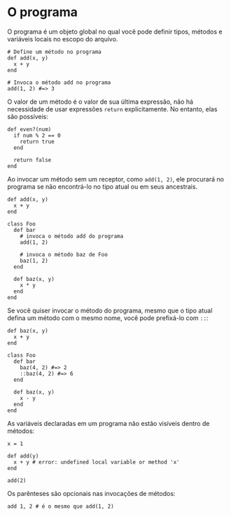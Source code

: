 # O programa

O programa é um objeto global no qual você pode definir tipos, métodos e variáveis locais no escopo do arquivo.

```crystal
# Define um método no programa
def add(x, y)
  x + y
end

# Invoca o método add no programa
add(1, 2) #=> 3
```

O valor de um método é o valor de sua última expressão, não há necessidade de usar expressões `return` explicitamente. No entanto, elas são possíveis:

```crystal
def even?(num)
  if num % 2 == 0
    return true
  end

  return false
end
```

Ao invocar um método sem um receptor, como `add(1, 2)`, ele procurará no programa se não encontrá-lo no tipo atual ou em seus ancestrais.

```crystal
def add(x, y)
  x + y
end

class Foo
  def bar
    # invoca o método add do programa
    add(1, 2)

    # invoca o método baz de Foo
    baz(1, 2)
  end

  def baz(x, y)
    x * y
  end
end
```

Se você quiser invocar o método do programa, mesmo que o tipo atual defina um método com o mesmo nome, você pode prefixá-lo com `::`:

```crystal
def baz(x, y)
  x + y
end

class Foo
  def bar
    baz(4, 2) #=> 2
    ::baz(4, 2) #=> 6
  end

  def baz(x, y)
    x - y
  end
end
```

As variáveis declaradas em um programa não estão visíveis dentro de métodos:

```crystal
x = 1

def add(y)
  x + y # error: undefined local variable or method 'x'
end

add(2)
```

Os parênteses são opcionais nas invocações de métodos:

```crystal
add 1, 2 # é o mesmo que add(1, 2)
```
